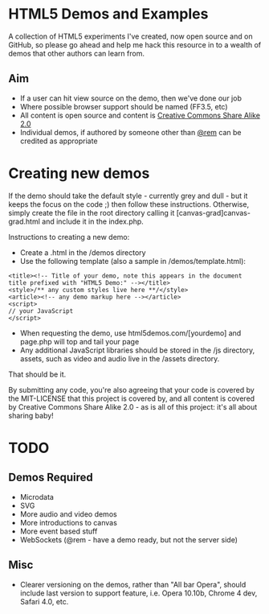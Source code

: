 # HTML5 Demos and Examples

A collection of HTML5 experiments I've created, now open source and on GitHub, so please go ahead and help me hack this resource in to a wealth of demos that other authors can learn from.

## Aim

* If a user can hit view source on the demo, then we've done our job
* Where possible browser support should be named (FF3.5, etc)
* All content is open source and content is [Creative Commons Share Alike 2.0](http://creativecommons.org/licenses/by-sa/2.0/uk/)
* Individual demos, if authored by someone other than [@rem](http://twitter.com) can be credited as appropriate

# Creating new demos

If the demo should take the default style - currently grey and dull - but it keeps the focus on the code ;) then follow these instructions. Otherwise, simply create the file in the root directory calling it [canvas-grad]canvas-grad.html and include it in the index.php.

Instructions to creating a new demo:

* Create a .html in the /demos directory
* Use the following template (also a sample in /demos/template.html):

<pre><code>&lt;title&gt;&lt;!-- Title of your demo, note this appears in the document title prefixed with &quot;HTML5 Demo:&quot; --&gt;&lt;/title&gt;
&lt;style&gt;/** any custom styles live here **/&lt;/style&gt;
&lt;article&gt;&lt;!-- any demo markup here --&gt;&lt;/article&gt;
&lt;script&gt;
// your JavaScript
&lt;/script&gt;</code></pre>

* When requesting the demo, use html5demos.com/[yourdemo] and page.php will top and tail your page
* Any additional JavaScript libraries should be stored in the /js directory, assets, such as video and audio live in the /assets directory.

That should be it. 

By submitting any code, you're also agreeing that your code is covered by the MIT-LICENSE that this project is covered by, and all content is covered by Creative Commons Share Alike 2.0 - as is all of this project: it's all about sharing baby!

# TODO

## Demos Required

* Microdata
* SVG
* More audio and video demos
* More introductions to canvas
* More event based stuff
* WebSockets (@rem - have a demo ready, but not the server side)

## Misc

* Clearer versioning on the demos, rather than "All bar Opera", should include last version to support feature, i.e. Opera 10.10b, Chrome 4 dev, Safari 4.0, etc.
